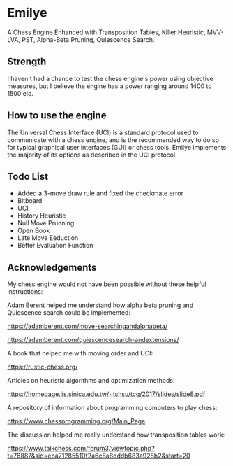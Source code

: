 # Emilye 
A Chess Engine Enhanced with Transposition Tables, Killer Heuristic, MVV-LVA, PST, Alpha-Beta Pruning, Quiescence Search.

## Strength
I haven't had a chance to test the chess engine's power using objective measures, but I believe the engine has a power ranging around 1400 to 1500 elo.

## How to use the engine
The Universal Chess Interface (UCI) is a standard protocol used to communicate with a chess engine, and is the recommended way to do so for typical graphical user interfaces (GUI) or chess tools. Emilye implements the majority of its options as described in the UCI protocol.

## Todo List
- Added a 3-move draw rule and fixed the checkmate error
- Bitboard
- UCI
- History Heuristic
- Null Move Prunning
- Open Book
- Late Move Eeduction
- Better Evaluation Function
  
## Acknowledgements
My chess engine would not have been possible without these helpful instructions:

Adam Berent helped me understand how alpha beta pruning and Quiescence search could be implemented:

https://adamberent.com/move-searchingandalphabeta/

https://adamberent.com/quiescencesearch-andextensions/

A book that helped me with moving order and UCI:

https://rustic-chess.org/

Articles on heuristic algorithms and optimization methods: 

https://homepage.iis.sinica.edu.tw/~tshsu/tcg/2017/slides/slide8.pdf

A repository of information about programming computers to play chess:

https://www.chessprogramming.org/Main_Page

The discussion helped me really understand how transposition tables work:

https://www.talkchess.com/forum3/viewtopic.php?t=76887&sid=eba71285510f2a6c8a8dddb683a928b2&start=20
